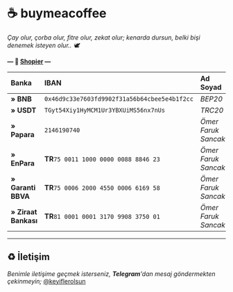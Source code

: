 # ☕️ buymeacoffee

*Çay olur, çorba olur, fitre olur, zekat olur; kenarda dursun, belki bişi denemek isteyen olur.. 🕊*

**— 💸 [Shopier](https://shopier.com/5371982) —**

| Banka                | IBAN                                          | Ad Soyad            |
|:---------------------|:----------------------------------------------|:--------------------|
| **» BNB**            | `0x46d9c33e7603fd9902f31a56b64cbee5e4b1f2cc`  | *BEP20*             |
| **» USDT**           | `TGyt54Xiy1HyMCM1Ur3YBXUiMS56nx7nUs`          | *TRC20*             |
| **» Papara**         | `2146190740`                                  | *Ömer Faruk Sancak* |
| **» EnPara**         | **TR**`75 0011 1000 0000 0088 8846 23`        | *Ömer Faruk Sancak* |
| **» Garanti BBVA**   | **TR**`75 0006 2000 4550 0006 6169 58`        | *Ömer Faruk Sancak* |
| **» Ziraat Bankası** | **TR**`81 0001 0001 3170 9908 3750 01`        | *Ömer Faruk Sancak* |

* * *

## ♻️ İletişim

*Benimle iletişime geçmek isterseniz, **Telegram**'dan mesaj göndermekten çekinmeyin;* [@keyiflerolsun](https://t.me/keyiflerolsun)
